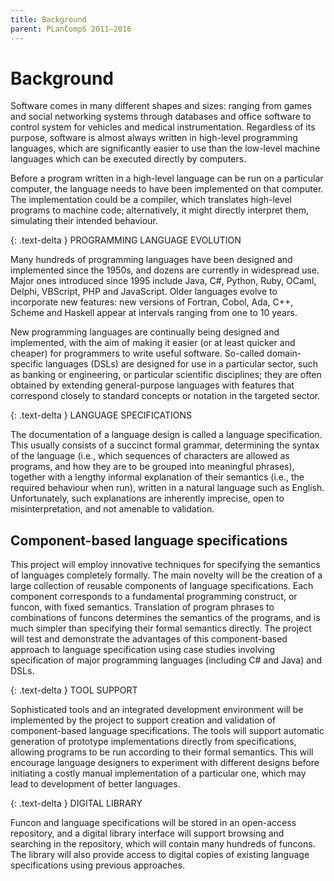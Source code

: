 ```yaml
---
title: Background
parent: PLanCompS 2011–2016
---
```


# Background

Software comes in many different shapes and sizes: ranging from games and social networking systems through databases and office software to control system for vehicles and medical instrumentation. Regardless of its purpose, software is almost always written in high-level programming languages, which are significantly easier to use than the low-level machine languages which can be executed directly by computers.

Before a program written in a high-level language can be run on a particular computer, the language needs to have been implemented on that computer. The implementation could be a compiler, which translates high-level programs to machine code; alternatively, it might directly interpret them, simulating their intended behaviour.

{: .text-delta }
PROGRAMMING LANGUAGE EVOLUTION

Many hundreds of programming languages have been designed and implemented since the 1950s, and dozens are currently in widespread use. Major ones introduced since 1995 include Java, C#, Python, Ruby, OCaml, Delphi, VBScript, PHP and JavaScript. Older languages evolve to incorporate new features: new versions of Fortran, Cobol, Ada, C++, Scheme and Haskell appear at intervals ranging from one to 10 years.

New programming languages are continually being designed and implemented, with the aim of making it easier (or at least quicker and cheaper) for programmers to write useful software. So-called domain-specific languages (DSLs) are designed for use in a particular sector, such as banking or engineering, or particular scientific disciplines; they are often obtained by extending general-purpose languages with features that correspond closely to standard concepts or notation in the targeted sector.

{: .text-delta }
LANGUAGE SPECIFICATIONS

The documentation of a language design is called a language specification. This usually consists of a succinct formal grammar, determining the syntax of the language (i.e., which sequences of characters are allowed as programs, and how they are to be grouped into meaningful phrases), together with a lengthy informal explanation of their semantics (i.e., the required behaviour when run), written in a natural language such as English. Unfortunately, such explanations are inherently imprecise, open to misinterpretation, and not amenable to validation.

## Component-based language specifications

This project will employ innovative techniques for specifying the semantics of languages completely formally. The main novelty will be the creation of a large collection of reusable components of language specifications. Each component corresponds to a fundamental programming construct, or funcon, with fixed semantics. Translation of program phrases to combinations of funcons determines the semantics of the programs, and is much simpler than specifying their formal semantics directly. The project will test and demonstrate the advantages of this component-based approach to language specification using case studies involving specification of major programming languages (including C# and Java) and DSLs.

{: .text-delta }
TOOL SUPPORT

Sophisticated tools and an integrated development environment will be implemented by the project to support creation and validation of component-based language specifications. The tools will support automatic generation of prototype implementations directly from specifications, allowing programs to be run according to their formal semantics. This will encourage language designers to experiment with different designs before initiating a costly manual implementation of a particular one, which may lead to development of better languages.

{: .text-delta }
DIGITAL LIBRARY

Funcon and language specifications will be stored in an open-access repository, and a digital library interface will support browsing and searching in the repository, which will contain many hundreds of funcons. The library will also provide access to digital copies of existing language specifications using previous approaches.
